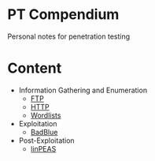 # PT Compendium
Personal notes for penetration testing

# Content
- Information Gathering and Enumeration
  - [FTP](/Information%20Gathering%20and%20Enumeration/FTP.md)
  - [HTTP](/Information%20Gathering%20and%20Enumeration/HTTP.md)
  - [Wordlists](/Information%20Gathering%20and%20Enumeration/Wordlists.md)
- Exploitation
  - [BadBlue](/Exploitation/BadBlue.md)
- Post-Exploitation
  - [linPEAS](/Post-Exploitation/linPEAS.md)
